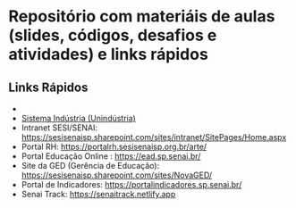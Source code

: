 # Repositório com materiáis de aulas (slides, códigos, desafios e atividades) e links rápidos
## Links Rápidos

* [Portal Educacional (lançamento da frequência dos alunos)]: (https://pess.sesisenaispedu.org.br/)
* [Sistema Indústria (Unindústria)]([url](https://universidadecorporativa.cni.com.br/))
* Intranet SESI/SENAI: https://sesisenaisp.sharepoint.com/sites/intranet/SitePages/Home.aspx
* Portal RH: https://portalrh.sesisenaisp.org.br/arte/
* Portal Educação Online : https://ead.sp.senai.br/
* Site da GED (Gerência de Educação): https://sesisenaisp.sharepoint.com/sites/NovaGED/
* Portal de Indicadores: https://portalindicadores.sp.senai.br/
* Senai Track: https://senaitrack.netlify.app
